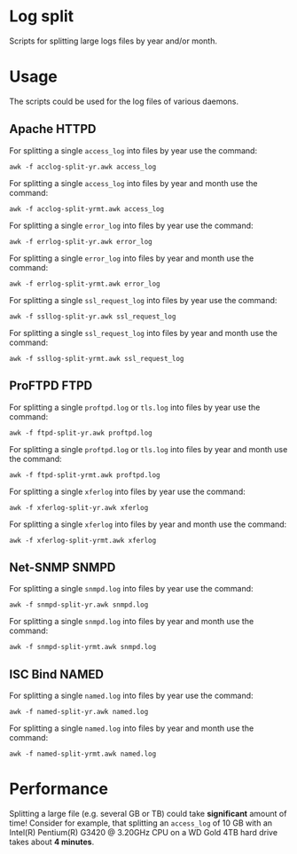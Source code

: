 # Log split

Scripts for splitting large logs files by year and/or month.

# Usage

The scripts could be used for the log files of various daemons.

## Apache HTTPD

For splitting a single `access_log` into files by year use the command:

```awk -f acclog-split-yr.awk access_log```

For splitting a single `access_log` into files by year and month use
the command:

```awk -f acclog-split-yrmt.awk access_log```

For splitting a single `error_log` into files by year use the command:

```awk -f errlog-split-yr.awk error_log```

For splitting a single `error_log` into files by year and month use
the command:

```awk -f errlog-split-yrmt.awk error_log```

For splitting a single `ssl_request_log` into files by year use the command:

```awk -f ssllog-split-yr.awk ssl_request_log```

For splitting a single `ssl_request_log` into files by year and month use
the command:

```awk -f ssllog-split-yrmt.awk ssl_request_log```

## ProFTPD FTPD

For splitting a single `proftpd.log` or `tls.log` into files by year use
the command:

```awk -f ftpd-split-yr.awk proftpd.log```

For splitting a single `proftpd.log` or `tls.log` into files by year and
month use the command:

```awk -f ftpd-split-yrmt.awk proftpd.log```

For splitting a single `xferlog` into files by year use the command:

```awk -f xferlog-split-yr.awk xferlog```

For splitting a single `xferlog` into files by year and month use
the command:

```awk -f xferlog-split-yrmt.awk xferlog```

## Net-SNMP SNMPD

For splitting a single `snmpd.log` into files by year use the command:

```awk -f snmpd-split-yr.awk snmpd.log```

For splitting a single `snmpd.log` into files by year and month use
the command:

```awk -f snmpd-split-yrmt.awk snmpd.log```

## ISC Bind NAMED

For splitting a single `named.log` into files by year use the command:

```awk -f named-split-yr.awk named.log```

For splitting a single `named.log` into files by year and month use
the command:

```awk -f named-split-yrmt.awk named.log```

# Performance

Splitting a large file (e.g. several GB or TB) could take **significant**
amount of time! Consider for example, that splitting an `access_log` of 10 GB
with an Intel(R) Pentium(R) G3420 @ 3.20GHz CPU on a WD Gold 4TB hard drive
takes about **4 minutes**.

